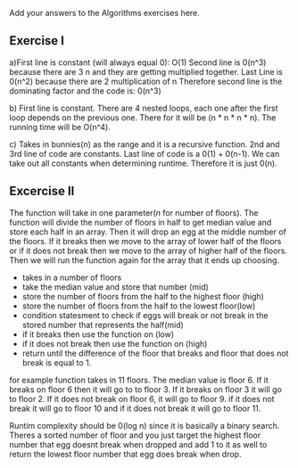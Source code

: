 Add your answers to the Algorithms exercises here.

## Exercise I


a)First line is constant (will always equal 0): O(1)
Second line is 0(n^3) because there are 3 n and they are getting multiplied together.
Last Line is 0(n^2) because there are 2 multiplication of n
Therefore second line is the dominating factor and the code is:
0(n^3)

b) First line is constant. There are 4 nested loops, each one after the first loop depends on the previous one. There for it will be (n * n * n * n). The running time will be O(n^4).

c) Takes in bunnies(n) as the range and it is a recursive function. 2nd and 3rd line of code are constants.
Last line of code is a 0(1) + 0(n-1). We can take out all constants when determining runtime. Therefore it is just 0(n).


## Excercise II

The function will take in one parameter(_n_ for number of floors). The function will divide the number of floors in half to get median value and store each half in an array. Then it will drop an egg at the middle number of the floors. If it breaks then we move to the array of lower half of the floors or if it does not break then we move to the array of higher half of the floors. Then we will run the function again for the array  that it ends up choosing.

- takes in a number of floors
- take the median value and store that number (mid)
- store the number of floors from the half to the highest floor (high)
- store the number of floors from the half to the lowest floor(low)
- condition statesment to check if eggs will break or not break in the stored number that represents the half(mid)
- if it breaks then use the function on (low)
- if it does not break then use the function on (high)
- return until the difference of the floor that breaks and floor that does not break is equal to 1.

for example function takes in 11 floors. The median value is floor 6. If it breaks on floor 6 then it will go to to floor 3. If it breaks on floor 3 it will go to floor 2. If it does not break on floor 6, it will go to floor 9. if it does not break it will go to floor 10 and if it does not break it will go to floor 11.

Runtim complexity should be 0(log n) since it is basically a binary search. Theres a sorted number of floor and you just target the  highest floor number that egg doesnt break when dropped and add 1 to it as well to return the lowest floor number that egg does break when drop.
